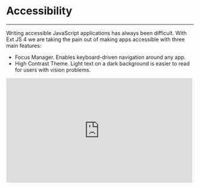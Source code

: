 # Accessibility
______________________________________________

Writing accessible JavaScript applications has always been difficult. With Ext JS 4 we are taking the pain out of making apps accessible with three main features:

- Focus Manager. Enables keyboard-driven navigation around any app.
- High Contrast Theme. Light text on a dark background is easier to read for users with vision problems.

<iframe src="http://player.vimeo.com/video/17840717?byline=0&amp;portrait=0" width="500" height="281" frameborder="0"></iframe>
